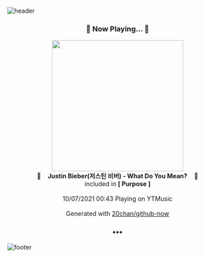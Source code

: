 ![header](https://capsule-render.vercel.app/api?type=wave&height=170&section=header&text=Hi.%20I'm%20SHIFT&fontColor=090707&fontAlignX=45&fontAlignY=65&fontSize=100)

<h3 align="center">🎵 Now Playing... 🎵</h3>
<p align="center">
  <a href="https://music.youtube.com/watch?v=DcDbKDAb7go">
    <img width="300" src="https://lh3.googleusercontent.com/Be4u9Ce9rGZfFZ8ML_EQrYpMGXv8vqVUVVHS2yZaMeThrIAqx2LytIGVZxin7-blzTdUFZdtZyCDmq6D">
  </a>
  <br>
  🎵&nbsp&nbsp&nbsp <b>Justin Bieber(저스틴 비버) - What Do You Mean?</b> &nbsp&nbsp&nbsp🎵
  <br>
  included in <b>[ Purpose ]</b>
  
  <br />
  <br />
  10/07/2021 00:43 Playing on YTMusic
  <br />
  <br />
  Generated with <a href="https://github.com/20chan/github-now">20chan/github-now</a>
</p>

<h3 align="center">•••</h3>

![footer](https://capsule-render.vercel.app/api?type=wave&height=150&section=footer)

